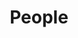 ---
layout: profiles
permalink: /people/
title: People
description: Members of the lab or group
nav: true
nav_order: 7

profiles:
  - align: right
    image: prof_pic.jpg
    content: about.md
    image_circular: false # Set to true if you want a circular image
    more_info: >
      <p>Research Interests:</p>
      <p>Evolution, Molecular Ecology</p>
      <p>Marine Science, Microbiome</p>
---